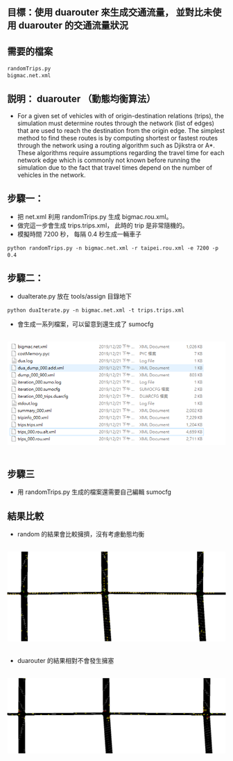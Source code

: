 目標：使用 duarouter 來生成交通流量， 並對比未使用 duarouter 的交通流量狀況
---
需要的檔案
---
```
randomTrips.py
bigmac.net.xml
```
説明： duarouter （動態均衡算法）
---
* For a given set of vehicles with of origin-destination relations (trips), the simulation must determine routes through the network (list of edges) that are used to reach the destination from the origin edge. The simplest method to find these routes is by computing shortest or fastest routes through the network using a routing algorithm such as Djikstra or A*. These algorithms require assumptions regarding the travel time for each network edge which is commonly not known before running the simulation due to the fact that travel times depend on the number of vehicles in the network.


步驟一：
---
* 把 net.xml 利用 randomTrips.py 生成 bigmac.rou.xml。
* 做完這一步會生成 trips.trips.xml， 此時的 trip 是非常隨機的。
* 模擬時間 7200 秒， 每隔 0.4 秒生成一輛車子
```
python randomTrips.py -n bigmac.net.xml -r taipei.rou.xml -e 7200 -p 0.4
```

步驟二：
---
* duaIterate.py 放在 tools/assign 目錄地下
```
python duaIterate.py -n bigmac.net.xml -t trips.trips.xml 
```
* 會生成一系列檔案，可以留意到還生成了 sumocfg
</br>
<div align=center> <img src="https://github.com/AvisChiu/SUMO/blob/master/create_demand_duarouter/figure/figure1.PNG" width="600"/></div>
</br> 

步驟三
---
* 用 randomTrips.py 生成的檔案還需要自己編輯 sumocfg

結果比較
---
* random 的結果會比較擁擠，沒有考慮動態均衡
</br>
<div align=center> <img src="https://github.com/AvisChiu/SUMO/blob/master/create_demand_duarouter/figure/figure2.PNG" width="600"/></div>
</br> 

* duarouter 的結果相對不會發生擁塞

</br>
<div align=center> <img src="https://github.com/AvisChiu/SUMO/blob/master/create_demand_duarouter/figure/figure3.PNG" width="600"/></div>
</br> 
